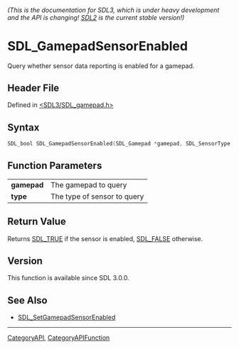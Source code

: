 ###### (This is the documentation for SDL3, which is under heavy development and the API is changing! [SDL2](https://wiki.libsdl.org/SDL2/) is the current stable version!)
# SDL_GamepadSensorEnabled

Query whether sensor data reporting is enabled for a gamepad.

## Header File

Defined in [<SDL3/SDL_gamepad.h>](https://github.com/libsdl-org/SDL/blob/main/include/SDL3/SDL_gamepad.h)

## Syntax

```c
SDL_bool SDL_GamepadSensorEnabled(SDL_Gamepad *gamepad, SDL_SensorType type);

```

## Function Parameters

|                 |                             |
| --------------- | --------------------------- |
| **gamepad**     | The gamepad to query        |
| **type**        | The type of sensor to query |

## Return Value

Returns [SDL_TRUE](SDL_TRUE) if the sensor is enabled,
[SDL_FALSE](SDL_FALSE) otherwise.

## Version

This function is available since SDL 3.0.0.

## See Also

- [SDL_SetGamepadSensorEnabled](SDL_SetGamepadSensorEnabled)

----
[CategoryAPI](CategoryAPI), [CategoryAPIFunction](CategoryAPIFunction)

